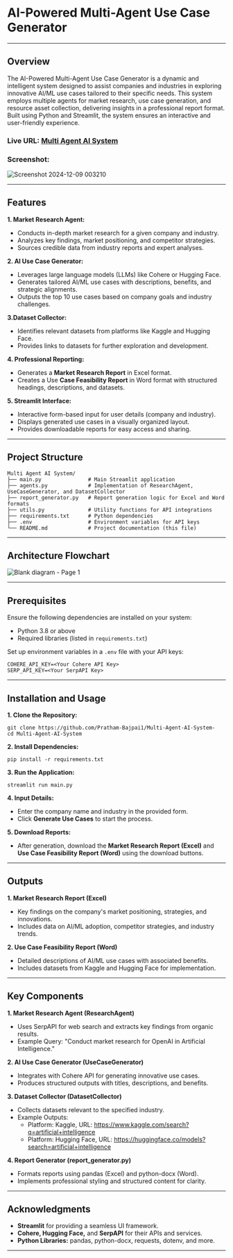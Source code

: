 # AI-Powered Multi-Agent Use Case Generator
---

## Overview
The AI-Powered Multi-Agent Use Case Generator is a dynamic and intelligent system designed to assist companies and industries in exploring innovative AI/ML use cases tailored to their specific needs. This system employs multiple agents for market research, use case generation, and resource asset collection, delivering insights in a professional report format. Built using Python and Streamlit, the system ensures an interactive and user-friendly experience.

### Live URL: [Multi Agent AI System](https://wbewqc4bzmvbpugiwnlp7y.streamlit.app/)

### Screenshot:

![Screenshot 2024-12-09 003210](https://github.com/user-attachments/assets/67c97b05-de8a-48bb-be46-2297b0d8fb86)

---

## Features

**1. Market Research Agent:**
- Conducts in-depth market research for a given company and industry.
- Analyzes key findings, market positioning, and competitor strategies.
- Sources credible data from industry reports and expert analyses.

**2. AI Use Case Generator:**
- Leverages large language models (LLMs) like Cohere or Hugging Face.
- Generates tailored AI/ML use cases with descriptions, benefits, and strategic 
  alignments.
- Outputs the top 10 use cases based on company goals and industry challenges.

**3.Dataset Collector:**
- Identifies relevant datasets from platforms like Kaggle and Hugging Face.
- Provides links to datasets for further exploration and development.

**4. Professional Reporting:**
- Generates a **Market Research Report** in Excel format.
- Creates a Use **Case Feasibility Report** in Word format with structured headings, 
  descriptions, and datasets.

**5. Streamlit Interface:**
- Interactive form-based input for user details (company and industry).
- Displays generated use cases in a visually organized layout.
- Provides downloadable reports for easy access and sharing.

---

## Project Structure
```
Multi Agent AI System/
├── main.py               # Main Streamlit application
├── agents.py             # Implementation of ResearchAgent, UseCaseGenerator, and DatasetCollector
├── report_generator.py   # Report generation logic for Excel and Word formats
├── utils.py              # Utility functions for API integrations
├── requirements.txt      # Python dependencies
├── .env                  # Environment variables for API keys
└── README.md             # Project documentation (this file)
```
---

## Architecture Flowchart

![Blank diagram - Page 1](https://github.com/user-attachments/assets/b314cb0d-e8f7-4db1-ba49-8601aa48dbc4)


---

## Prerequisites
Ensure the following dependencies are installed on your system:

- Python 3.8 or above
- Required libraries (listed in `requirements.txt`)

Set up environment variables in a `.env` file with your API keys:

```
COHERE_API_KEY=<Your Cohere API Key>
SERP_API_KEY=<Your SerpAPI Key>
```
---

## Installation and Usage

**1. Clone the Repository:**
```
git clone https://github.com/Pratham-Bajpai1/Multi-Agent-AI-System-
cd Multi-Agent-AI-System
```

**2. Install Dependencies:**
```
pip install -r requirements.txt
```

**3. Run the Application:**
```
streamlit run main.py
```

**4. Input Details:**
- Enter the company name and industry in the provided 
  form.
- Click **Generate Use Cases** to start the process.

**5. Download Reports:**

- After generation, download the **Market Research 
  Report (Excel)** and **Use Case Feasibility Report 
  (Word)** using the download buttons.

---

##  Outputs
**1. Market Research Report (Excel)**
- Key findings on the company's market positioning, 
  strategies, and innovations.
- Includes data on AI/ML adoption, competitor 
  strategies, and industry trends.

**2. Use Case Feasibility Report (Word)**
- Detailed descriptions of AI/ML use cases with associated benefits.
- Includes datasets from Kaggle and Hugging Face for 
  implementation.

---

## Key Components

**1. Market Research Agent (ResearchAgent)**
- Uses SerpAPI for web search and extracts key 
  findings 
  from organic results.
- Example Query: "Conduct market research for OpenAI 
  in Artificial Intelligence."

**2. AI Use Case Generator (UseCaseGenerator)**
- Integrates with Cohere API for generating innovative 
  use cases.
- Produces structured outputs with titles, 
  descriptions, and benefits.

**3. Dataset Collector (DatasetCollector)**
- Collects datasets relevant to the specified 
  industry.
- Example Outputs:
  - Platform: Kaggle, URL: https://www.kaggle.com/search?q=artificial+intelligence
  - Platform: Hugging Face, URL: https://huggingface.co/models?search=artificial+intelligence

**4. Report Generator (report_generator.py)**
- Formats reports using pandas (Excel) and python-docx 
  (Word).
- Implements professional styling and structured content for clarity.

---

## Acknowledgments

- **Streamlit** for providing a seamless UI framework.
- **Cohere, Hugging Face,** and **SerpAPI** for their 
  APIs and services.
- **Python Libraries:** pandas, python-docx, requests, dotenv, and more.

---
